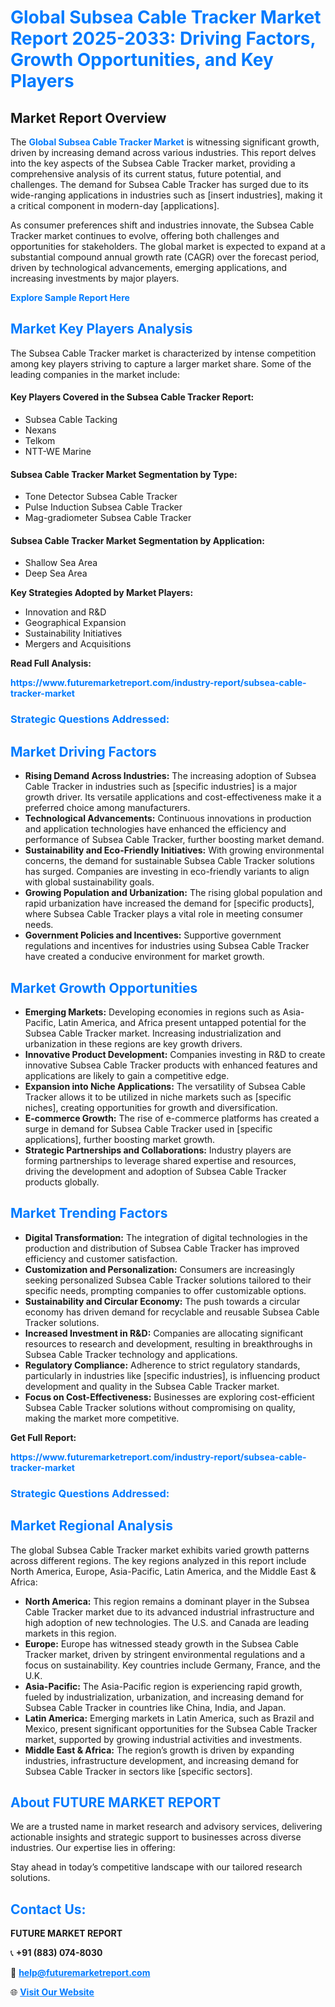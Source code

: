 <h1 style="color: #007BFF;">Global Subsea Cable Tracker Market Report 2025-2033: Driving Factors, Growth Opportunities, and Key Players</h1>

<section id="overview">
<h2>Market Report Overview</h2>
<p>The <a href="https://www.futuremarketreport.com/industry-report/subsea-cable-tracker-market" style="color: #007BFF; text-decoration: none;"><strong>Global Subsea Cable Tracker Market</strong></a> is witnessing significant growth, driven by increasing demand across various industries. This report delves into the key aspects of the Subsea Cable Tracker market, providing a comprehensive analysis of its current status, future potential, and challenges. The demand for Subsea Cable Tracker has surged due to its wide-ranging applications in industries such as [insert industries], making it a critical component in modern-day [applications].</p>
<p>As consumer preferences shift and industries innovate, the Subsea Cable Tracker market continues to evolve, offering both challenges and opportunities for stakeholders. The global market is expected to expand at a substantial compound annual growth rate (CAGR) over the forecast period, driven by technological advancements, emerging applications, and increasing investments by major players.</p>
</section>

<section id="overview">
<p><a href="https://www.futuremarketreport.com/request-sample/reportId=82261" style="color: #007BFF; text-decoration: none;"><strong>Explore Sample Report Here</strong></a></p>
</section>

<section id="key-players">
<h2 style="color: #007BFF;">Market Key Players Analysis</h2>
<p>The Subsea Cable Tracker market is characterized by intense competition among key players striving to capture a larger market share. Some of the leading companies in the market include:</p>
<h4>Key Players Covered in the Subsea Cable Tracker Report:</h4>
<ul><li>Subsea Cable Tacking</li><li>Nexans</li><li>Telkom</li><li>NTT-WE Marine</li></ul>
<h4>Subsea Cable Tracker Market Segmentation by Type:</h4>
<ul><li>Tone Detector Subsea Cable Tracker</li><li>Pulse Induction Subsea Cable Tracker</li><li>Mag-gradiometer Subsea Cable Tracker</li></ul>

<h4>Subsea Cable Tracker Market Segmentation by Application:</h4>
<ul><li>Shallow Sea Area</li><li>Deep Sea Area</li></ul>
<p><strong>Key Strategies Adopted by Market Players:</strong></p>
<ul>
<li>Innovation and R&D</li>
<li>Geographical Expansion</li>
<li>Sustainability Initiatives</li>
<li>Mergers and Acquisitions</li>
</ul>
</section>

<section>
<p><strong>Read Full Analysis: </strong></p><a href="https://www.futuremarketreport.com/industry-report/subsea-cable-tracker-market" style="color: #007BFF; text-decoration: none;"><strong>https://www.futuremarketreport.com/industry-report/subsea-cable-tracker-market</strong></a>
<h3 style="color: #007BFF;">Strategic Questions Addressed:</h3>
</section>

<section id="driving-factors">
<h2 style="color: #007BFF;">Market Driving Factors</h2>
<ul>
<li><strong>Rising Demand Across Industries:</strong> The increasing adoption of Subsea Cable Tracker in industries such as [specific industries] is a major growth driver. Its versatile applications and cost-effectiveness make it a preferred choice among manufacturers.</li>
<li><strong>Technological Advancements:</strong> Continuous innovations in production and application technologies have enhanced the efficiency and performance of Subsea Cable Tracker, further boosting market demand.</li>
<li><strong>Sustainability and Eco-Friendly Initiatives:</strong> With growing environmental concerns, the demand for sustainable Subsea Cable Tracker solutions has surged. Companies are investing in eco-friendly variants to align with global sustainability goals.</li>
<li><strong>Growing Population and Urbanization:</strong> The rising global population and rapid urbanization have increased the demand for [specific products], where Subsea Cable Tracker plays a vital role in meeting consumer needs.</li>
<li><strong>Government Policies and Incentives:</strong> Supportive government regulations and incentives for industries using Subsea Cable Tracker have created a conducive environment for market growth.</li>
</ul>
</section>

<section id="growth-opportunities">
<h2 style="color: #007BFF;">Market Growth Opportunities</h2>
<ul>
<li><strong>Emerging Markets:</strong> Developing economies in regions such as Asia-Pacific, Latin America, and Africa present untapped potential for the Subsea Cable Tracker market. Increasing industrialization and urbanization in these regions are key growth drivers.</li>
<li><strong>Innovative Product Development:</strong> Companies investing in R&D to create innovative Subsea Cable Tracker products with enhanced features and applications are likely to gain a competitive edge.</li>
<li><strong>Expansion into Niche Applications:</strong> The versatility of Subsea Cable Tracker allows it to be utilized in niche markets such as [specific niches], creating opportunities for growth and diversification.</li>
<li><strong>E-commerce Growth:</strong> The rise of e-commerce platforms has created a surge in demand for Subsea Cable Tracker used in [specific applications], further boosting market growth.</li>
<li><strong>Strategic Partnerships and Collaborations:</strong> Industry players are forming partnerships to leverage shared expertise and resources, driving the development and adoption of Subsea Cable Tracker products globally.</li>
</ul>
</section>

<section id="trending-factors">
<h2 style="color: #007BFF;">Market Trending Factors</h2>
<ul>
<li><strong>Digital Transformation:</strong> The integration of digital technologies in the production and distribution of Subsea Cable Tracker has improved efficiency and customer satisfaction.</li>
<li><strong>Customization and Personalization:</strong> Consumers are increasingly seeking personalized Subsea Cable Tracker solutions tailored to their specific needs, prompting companies to offer customizable options.</li>
<li><strong>Sustainability and Circular Economy:</strong> The push towards a circular economy has driven demand for recyclable and reusable Subsea Cable Tracker solutions.</li>
<li><strong>Increased Investment in R&D:</strong> Companies are allocating significant resources to research and development, resulting in breakthroughs in Subsea Cable Tracker technology and applications.</li>
<li><strong>Regulatory Compliance:</strong> Adherence to strict regulatory standards, particularly in industries like [specific industries], is influencing product development and quality in the Subsea Cable Tracker market.</li>
<li><strong>Focus on Cost-Effectiveness:</strong> Businesses are exploring cost-efficient Subsea Cable Tracker solutions without compromising on quality, making the market more competitive.</li>
</ul>
</section>

<section>
<p><strong>Get Full Report: </strong></p><a href="https://www.futuremarketreport.com/industry-report/subsea-cable-tracker-market" style="color: #007BFF; text-decoration: none;"><strong>https://www.futuremarketreport.com/industry-report/subsea-cable-tracker-market</strong></a>
<h3 style="color: #007BFF;">Strategic Questions Addressed:</h3>
</section>


<section id="regional-analysis">
<h2 style="color: #007BFF;">Market Regional Analysis</h2>
<p>The global Subsea Cable Tracker market exhibits varied growth patterns across different regions. The key regions analyzed in this report include North America, Europe, Asia-Pacific, Latin America, and the Middle East & Africa:</p>
<ul>
<li><strong>North America:</strong> This region remains a dominant player in the Subsea Cable Tracker market due to its advanced industrial infrastructure and high adoption of new technologies. The U.S. and Canada are leading markets in this region.</li>
<li><strong>Europe:</strong> Europe has witnessed steady growth in the Subsea Cable Tracker market, driven by stringent environmental regulations and a focus on sustainability. Key countries include Germany, France, and the U.K.</li>
<li><strong>Asia-Pacific:</strong> The Asia-Pacific region is experiencing rapid growth, fueled by industrialization, urbanization, and increasing demand for Subsea Cable Tracker in countries like China, India, and Japan.</li>
<li><strong>Latin America:</strong> Emerging markets in Latin America, such as Brazil and Mexico, present significant opportunities for the Subsea Cable Tracker market, supported by growing industrial activities and investments.</li>
<li><strong>Middle East & Africa:</strong> The region’s growth is driven by expanding industries, infrastructure development, and increasing demand for Subsea Cable Tracker in sectors like [specific sectors].</li>
</ul>
</section>

<footer>
<h2 style="color: #007BFF;">About FUTURE MARKET REPORT</h2>
<p>We are a trusted name in market research and advisory services, delivering actionable insights and strategic support to businesses across diverse industries. Our expertise lies in offering:</p>

<p>Stay ahead in today’s competitive landscape with our tailored research solutions.</p>

<h2 style="color: #007BFF;">Contact Us:</h2>
<p><strong>FUTURE MARKET REPORT</strong></p>
<p>📞 <strong>+91 (883) 074-8030</strong></p>
<p>📧 <strong><a href="mailto:help@futuremarketreport.com" style="color: #007BFF;">help@futuremarketreport.com</a></strong></p>
<p>🌐 <strong><a href="https://www.futuremarketreport.com/" style="color: #007BFF;">Visit Our Website</a></strong></p>
</footer>